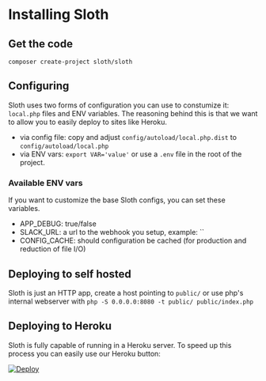 # Installing Sloth

## Get the code

`composer create-project sloth/sloth`

## Configuring

Sloth uses two forms of configuration you can use to constumize it: `local.php` files and ENV variables. The reasoning behind this is that we want to allow you to easily deploy to sites like Heroku.

* via config file: copy and adjust `config/autoload/local.php.dist` to `config/autoload/local.php`
* via ENV vars: `export VAR='value'` or use a `.env` file in the root of the project.

### Available ENV vars

If you want to customize the base Sloth configs, you can set these variables.

* APP_DEBUG: true/false
* SLACK_URL: a url to the webhook you setup, example: ``
* CONFIG_CACHE: should configuration be cached (for production and reduction of file I/O)

## Deploying to self hosted

Sloth is just an HTTP app, create a host pointing to `public/` or use php's internal webserver with `php -S 0.0.0.0:8080 -t public/ public/index.php`

## Deploying to Heroku

Sloth is fully capable of running in a Heroku server. To speed up this process you can easily use our Heroku button:

[![Deploy](https://www.herokucdn.com/deploy/button.png)](https://heroku.com/deploy?template=https://github.com/rdohms/sloth)



